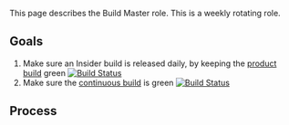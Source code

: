 This page describes the Build Master role. This is a weekly rotating role.

## Goals

1. Make sure an Insider build is released daily, by keeping the [product build](https://dev.azure.com/monacotools/Monaco/_build?definitionId=111) green [![Build Status](https://dev.azure.com/monacotools/Monaco/_apis/build/status/VS%20Code?branchName=master)](https://dev.azure.com/monacotools/Monaco/_build/latest?definitionId=111&branchName=master)
2. Make sure the [continuous build](https://dev.azure.com/vscode/VSCode/_build?definitionId=12&_a=summary) is green [![Build Status](https://dev.azure.com/vscode/VSCode/_apis/build/status/VS%20Code?branchName=master)](https://dev.azure.com/vscode/VSCode/_build/latest?definitionId=12&branchName=master)

## Process